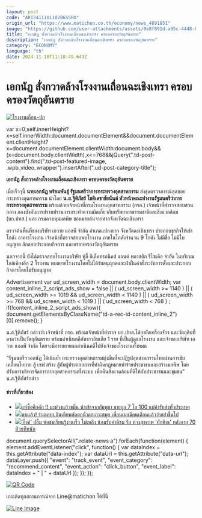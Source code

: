 ```yaml
---
layout: post
code: "ART2411101107B6SSHU"
origin_url: "https://www.matichon.co.th/economy/news_4891851"
image: "https://github.com/user-attachments/assets/0e8f891d-a95c-4448-b741-a55d687edd9c"
title: "เอกนัฏ สั่งกวาดล้างโรงงานเถื่อนฉะเชิงเทรา ครอบครองวัตถุอันตราย"
description: "เอกนัฏ สั่งกวาดล้างโรงงานเถื่อนฉะเชิงเทรา ครอบครองวัตถุอันตราย"
category: "ECONOMY"
language: "th"
date: 2024-11-10T11:10:49.643Z
---
```


# เอกนัฏ สั่งกวาดล้างโรงงานเถื่อนฉะเชิงเทรา ครอบครองวัตถุอันตราย

[![](https://www.matichon.co.th/wp-content/uploads/2024/11/โรงงานเถื่อน-ปก.jpg "โรงงานเถื่อน-ปก")](https://www.matichon.co.th/wp-content/uploads/2024/11/โรงงานเถื่อน-ปก.jpg)

var x=0;self.innerHeight?x=self.innerWidth:document.documentElement&&document.documentElement.clientHeight?x=document.documentElement.clientWidth:document.body&&(x=document.body.clientWidth),x<=768&&jQuery(".td-post-content").find(".td-post-featured-image, .wpb\_video\_wrapper").insertAfter(".ud-post-category-title");

**เอกนัฏ สั่งกวาดล้างโรงงานเถื่อนฉะเชิงเทรา ครอบครองวัตถุอันตราย**

เมื่อเร็วๆนี้ **นายเอกนัฏ พร้อมพันธุ์ รัฐมนตรีว่าการกระทรวงอุตสาหกรรม** ส่งชุดตรวจการณ์สุดซอยกระทรวงอุตสาหกรรม นำโดย **น.ส.ฐิติภัสร์ โชติเดชาชัยนันต์ หัวหน้าคณะทำงานรัฐมนตรีว่าการกระทรวงอุตสาหกรรม** พร้อมด้วยเจ้าหน้าที่กรมโรงงานอุตสาหกรรม (กรอ.) เจ้าหน้าที่ตำรวจสอบสวนกลาง กองบังคับการปราบปรามการกระทำความผิดเกี่ยวกับทรัพยากรธรรมชาติและสิ่งแวดล้อม (บก.ปทส.) และ กรมควบคุมมลพิษ ขอหมายค้นจากศาลจังหวัดฉะเชิงเทรา

ตรวจค้นพื้นที่ของบริษัท เอวาย แอลพี จำกัด อำเภอแปลงยาว จังหวัดฉะเชิงเทรา ประกอบธุรกิจให้เช่าโกดัง อาคารโรงงาน เจ้าหน้าที่ตรวจสอบพบโรงงาน ภายในโกดังจำนวน 9 โกดัง ไม่มีชื่อ ไม่มีใบอนุญาต ลักลอบประกอบกิจการ และครอบครองวัตถุอันตราย

นอกจากนี้ ยังได้ตรวจสอบโรงงานบริษัท ฟู่อี้ อีเล็คทรอนิคส์ แอนด์ พลาสติก รีไซเคิล จำกัด ในบริเวณใกล้เคียงอีก 2 โรงงาน พบขยายโรงงานโดยไม่ได้รับอนุญาตและฝ่าฝืนคำสั่งระงับการตั้งและประกอบกิจการโดยไม่รับอนุญาต

Advertisement var ud\_screen\_width = document.body.clientWidth; var content\_inline\_2\_script\_ads\_show = false || ( ud\_screen\_width >= 1140 ) || ( ud\_screen\_width >= 1019 && ud\_screen\_width < 1140 ) || ( ud\_screen\_width >= 768 && ud\_screen\_width < 1019 ) || ( ud\_screen\_width < 768 ) ; if(!content\_inline\_2\_script\_ads\_show){ document.getElementsByClassName("td-a-rec-id-content\_inline\_2")\[0\].remove(); }

น.ส.ฐิติภัสร์ กล่าวว่า เจ้าหน้าที่ กรอ. พร้อมเจ้าหน้าที่ตำรวจ บก.ปทส.ได้อายัดเครื่องจักร และวัตถุดิบที่คาดว่าเป็นวัตถุอันตราย พร้อมดำเนินคดีกับชาวอินเดีย 1 ราย ที่เป็นผู้ดูแลโรงงาน และเจ้าของบริษัท เอวาย แอลพี จำกัด โดยจะมีการขยายผลดำเนินคดีไปยังเจ้าของโรงงานทั้งหมด

“รัฐมนตรีฯ เอกนัฏ ได้เน้นย้ำ กระทรวงอุตสาหกรรมมุ่งมั่นที่จะปฏิรูปอุตสาหกรรมไทยผ่านการขับเคลื่อนโยบาย สู้ เซฟ สร้าง สู้กับผู้ประกอบการที่ทำผิดกฎหมายทำร้ายประชาชนและสร้างมลพิษ โดยปรับการบริหารจัดการกากอุตสาหกรรมทั้งระบบ เพื่อคืนสิ่งแวดล้อมที่ดีให้กับประชาชนและชุมชน” น.ส.ฐิติภัสร์กล่าว

#### ข่าวที่เกี่ยวข้อง

*   [![](https://www.matichon.co.th/wp-content/uploads/2024/11/b137.jpg)แห่ซื้อคึกคัก !! มะม่วงแก้วขมิ้น นำเข้าจากกัมพูชา ขายถูก 7 โล 100 แม่ค้ารับส่งทั่วประเทศ](https://www.matichon.co.th/region/news_4891847)
*   [![](https://www.matichon.co.th/wp-content/uploads/2024/11/fall.jpg)พบแล้ว! ร่างนทท.อินเดียพลัดตกน้ำตกเกาะสมุย เพื่อนเผยมีคนเตือนแล้วว่าอย่าขึ้นไป](https://www.matichon.co.th/region/news_4891848)
*   [![](https://www.matichon.co.th/wp-content/uploads/2024/11/ing728.jpg)‘อิ๊งค์’ ปลื้ม พ่อชมเรียนรู้งานเร็ว ไม่เหลิง น้อมรับคำติชม รับ ห่วงสุขภาพ ‘ทักษิณ’ หลังอายุ 70 ป่วยทีหนัก](https://www.matichon.co.th/politics/news_4891846)

document.querySelectorAll(".relate-news a").forEach(function(element) { element.addEventListener("click", function() { var dataIndex = this.getAttribute("data-index"); var dataUrl = this.getAttribute("data-url"); dataLayer.push({ "event": "track\_event", "event\_category": "recommend\_content", "event\_action": "click\_button", "event\_label": dataIndex + " | " + dataUrl }); }); });

[![QR Code](https://www.matichon.co.th/wp-content/uploads/2023/07/wob1371z.jpg)](https://lin.ee/ht0nDxX)

เกาะติดทุกสถานการณ์จาก Line@matichon ได้ที่นี่

[![Line Image](https://www.matichon.co.th/wp-content/uploads/2023/07/th.png)](https://lin.ee/ht0nDxX)